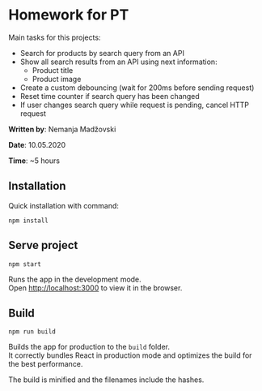 # Homework for PT

Main tasks for this projects:
- Search for products by search query from an API
- Show all search results from an API using next information:
    - Product title
    - Product image
- Create a custom debouncing (wait for 200ms before sending request)
- Reset time counter if search query has been changed
- If user changes search query while request is pending, cancel HTTP request

**Written by**: Nemanja Madžovski

**Date**: 10.05.2020

**Time**: ~5 hours

## Installation

Quick installation with command:

`npm install`

## Serve project

`npm start`

Runs the app in the development mode.<br />
Open [http://localhost:3000](http://localhost:3000) to view it in the browser.


## Build

`npm run build`

Builds the app for production to the `build` folder.<br />
It correctly bundles React in production mode and optimizes the build for the best performance.

The build is minified and the filenames include the hashes.<br />
